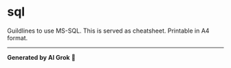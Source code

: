 # sql
Guildlines to use MS-SQL. This is served as cheatsheet. Printable in A4 format.

---

**Generated by AI Grok** 🤖 
